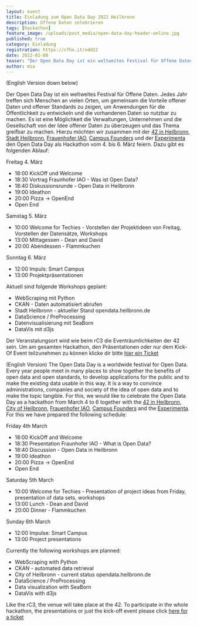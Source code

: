 ```yaml
---
layout: event
title: Einladung zum Open Data Day 2022 Heilbronn
description: Offene Daten zelebrieren
tags: [hackathon]
feature_image: /uploads/post_media/open-data-day-header-online.jpg
published: true
category: Einladung
registration: https://cfhn.it/odd22
date: 2022-02-08
teaser: "Der Open Data Day ist ein weltweites Festival für Offene Daten. Wir veranstalten vom 4. bis 6. März hierzu einen Hackathon."
author: mia
---
```

(English Version down below)

Der Open Data Day ist ein weltweites Festival für Offene Daten. Jedes Jahr treffen sich Menschen an vielen Orten, um gemeinsam die Vorteile offener Daten und offener Standards zu zeigen, um Anwendungen für die Öffentlichkeit zu entwickeln und die vorhandenen Daten so nutzbar zu machen. Es ist eine Möglichkeit die Verwaltungen, Unternehmen und die Gesellschaft von der Idee offener Daten zu überzeugen und das Thema greifbar zu machen.
Hierzu möchten wir zusammen mit der [42 in Heilbronn](https://www.42heilbronn.de/), [Stadt Heilbronn](https://opendata.heilbronn.de/), [Frauenhofer IAO](https://www.kodis.iao.fraunhofer.de/), [Campus Founders](https://campusfounders.de/) und der [Experimenta](https://www.experimenta.science/) den Open Data Day als Hackathon vom 4. bis 6. März feiern. Dazu gibt es folgenden Ablauf:

Freitag 4. März 		
- 18:00 KickOff und Welcome
- 18:30 Vortrag Fraunhofer IAO - Was ist Open Data?
- 18:40 Diskussionsrunde - Open Data in Heilbronn
- 19:00 Ideathon
- 20:00 Pizza -> OpenEnd
- Open End

Samstag 5. März 			
- 10:00 Welcome for Techies - Vorstellen der Projektideen von Freitag, Vorstellen der Datensätze, Workshops
- 13:00 Mittagessen - Dean and David
- 20:00 Abendessen - Flammkuchen

Sonntag 6. März
- 12:00 Impuls: Smart Campus
- 13:00 Projektpräsentationen

Aktuell sind folgende Workshops geplant:
- WebScraping mit Python
- CKAN - Daten automatisiert abrufen
- Stadt Heilbronn - aktueller Stand opendata.heilbronn.de
- DataScience / PreProcessing
- Datenvisualisierung mit SeaBorn
- DataVis mit d3js

Der Veranstalungsort wird wie beim rC3 die Eventräumlichkeiten der 42 sein. Um am gesamten Hackathon, den Präsentationen oder nur dem Kick-Of Event teilzunehmen zu können klicke dir bitte [hier ein Ticket](https://cfhn.it/odd22)

(English Version)
The Open Data Day is a worldwide festival for Open Data. Every year people meet in many places to show together the benefits of open data and open standards, to develop applications for the public and to make the existing data usable in this way. It is a way to convince administrations, companies and society of the idea of open data and to make the topic tangible.
For this, we would like to celebrate the Open Data Day as a hackathon from March 4 to 6 together with the [42 in Heilbronn](https://www.42heilbronn.de/), [City of Heilbronn](https://opendata.heilbronn.de/), [Frauenhofer IAO](https://www.kodis.iao.fraunhofer.de/), [Campus Founders](https://campusfounders.de/) and the [Experimenta](https://www.experimenta.science/). For this we have prepared the following schedule:

Friday 4th March 		
- 18:00 KickOff and Welcome
- 18:30 Presentation Fraunhofer IAO - What is Open Data?
- 18:40 Discussion - Open Data in Heilbronn
- 19:00 Ideathon
- 20:00 Pizza -> OpenEnd
- Open End

Saturday 5th March 			
- 10:00 Welcome for Techies - Presentation of project ideas from Friday, presentation of data sets, workshops
- 13:00 Lunch - Dean and David
- 20:00 Dinner - Flammkuchen

Sunday 6th March
- 12:00 Impulse: Smart Campus
- 13:00 Project presentations

Currently the following workshops are planned:
- WebScraping with Python
- CKAN - automated data retrieval
- City of Heilbronn - current status opendata.heilbronn.de
- DataScience / PreProcessing
- Data visualization with SeaBorn
- DataVis with d3js

Like the rC3, the venue will take place at the 42. To participate in the whole hackathon, the presentations or just the kick-off event please click [here for a ticket](https://cfhn.it/odd22)
